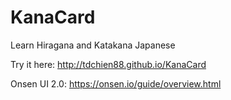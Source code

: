 # KanaCard
Learn Hiragana and Katakana Japanese



Try it here: http://tdchien88.github.io/KanaCard

Onsen UI 2.0: https://onsen.io/guide/overview.html
